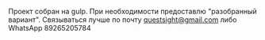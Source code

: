 Проект собран на gulp. При необходимости предоставлю "разобранный вариант".
Связываться лучше по почту questsight@gmail.com либо WhatsApp 89265205784